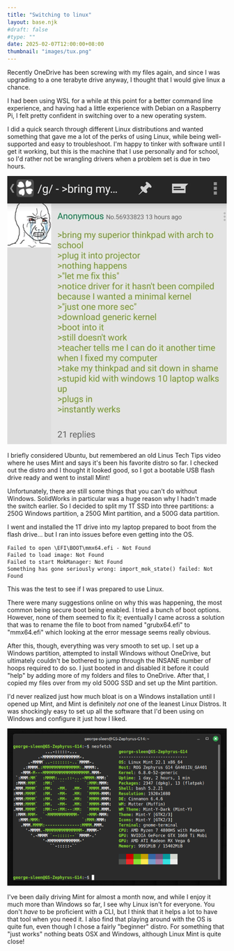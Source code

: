 ```yaml
---
title: "Switching to linux"
layout: base.njk
#draft: false
#type: ""
date: 2025-02-07T12:00:00+08:00
thumbnail: "images/tux.png"
---
```


Recently OneDrive has been screwing with my files again,
and since I was upgrading to a one terabyte drive anyway, I thought that I would give linux a chance.

I had been using WSL for a while at this point for a better command line experience, and having had a little experience with Debian on a Raspberry Pi,
I felt pretty confident in switching over to a new operating system.

I did a quick search through different Linux distributions and wanted something that gave me a lot of the perks of using Linux,
while being well-supported and easy to troubleshoot. I'm happy to tinker with software until I get it working,
but this is the machine that I use personally and for school, so I'd rather not be wrangling drivers when a problem set is due in two hours.

![Greentext](images/linux-greentext.png)

I briefly considered Ubuntu, but remembered an old Linus Tech Tips video where he uses Mint and says it's been his favorite distro so far.
I checked out the distro and I thought it looked good, so I got a bootable USB flash drive ready and went to install Mint!

Unfortunately, there are still some things that you can't do without Windows.
SolidWorks in particular was a huge reason why I hadn't made the switch earlier.
So I decided to split my 1T SSD into three partitions: a 250G Windows partition, a 250G Mint partition, and a 500G data partition.

I went and installed the 1T drive into my laptop prepared to boot from the flash drive... but I ran into issues before even getting into the OS.
```grub
Failed to open \EFI\BOOT\mmx64.efi - Not Found
Failed to load image: Not Found
Failed to start MokManager: Not Found
Something has gone seriously wrong: import_mok_state() failed: Not Found
```
This was the test to see if I was prepared to use Linux.

There were many suggestions online on why this was happening, the most common being secure boot being enabled.
I tried a bunch of boot options.
However, none of them seemed to fix it;
eventually I came across a solution that was to rename the file to boot from named "grubx64.efi"
to "mmx64.efi" which looking at the error message seems really obvious.

After this, though, everything was very smooth to set up.
I set up a Windows partition, attempted to install Windows without OneDrive,
but ultimately couldn't be bothered to jump through the INSANE number of hoops required to do so.
I just booted in and disabled it before it could "help" by adding more of my folders and files to OneDrive.
After that, I copied my files over from my old 500G SSD and set up the Mint partition.

I'd never realized just how much bloat is on a Windows installation until I opened up Mint,
and Mint is definitely *not* one of the leanest Linux Distros.
It was shockingly easy to set up all the software that I'd been using on Windows and configure it just how I liked.

![Neofetch](images/neofetch-mint-cropped.png)

I've been daily driving Mint for almost a month now, and while I enjoy it much more than Windows so far, I see why Linux isn't for everyone.
You don't *have* to be proficient with a CLI, but I think that it helps a lot to have that tool when you need it.
I also find that playing around with the OS is quite fun, even though I chose a fairly "beginner" distro. 
For something that "just works" nothing beats OSX and Windows, although Linux Mint is quite close!
